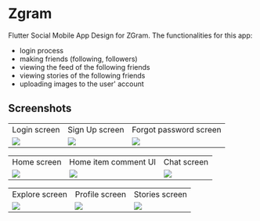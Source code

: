 # Zgram

Flutter Social Mobile App Design for ZGram.
The functionalities for this app:
- login process
- making friends (following, followers)
- viewing the feed of the following friends
- viewing stories of the following friends
- uploading images to the user' account

## Screenshots

<table>
  <tr>
    <td>Login screen</td>
     <td>Sign Up screen</td>
     <td>Forgot password screen</td>
  </tr>
  <tr>
    <td><img src="https://github.com/KOSSHOH/messenger/blob/master/screenshots/login.png"></td>
    <td><img src="https://github.com/KOSSHOH/messenger/blob/master/screenshots/sign_up.png"></td>
    <td><img src="https://github.com/KOSSHOH/messenger/blob/master/screenshots/forgot.png"></td>
  </tr>
</table>

<table>
  <tr>
    <td>Home screen</td>
     <td>Home item comment UI</td>
     <td>Chat screen</td>
  </tr>
  <tr>
    <td><img src="https://github.com/KOSSHOH/messenger/blob/master/screenshots/home.png"></td>
    <td><img src="https://github.com/KOSSHOH/messenger/blob/master/screenshots/comments.png"></td>
    <td><img src="https://github.com/KOSSHOH/messenger/blob/master/screenshots/chats.png"></td>
  </tr>
</table>

<table>
  <tr>
    <td>Explore screen</td>
     <td>Profile screen</td>
     <td>Stories screen</td>
  </tr>
  <tr>
    <td><img src="https://github.com/KOSSHOH/messenger/blob/master/screenshots/explore.png"></td>
    <td><img src="https://github.com/KOSSHOH/messenger/blob/master/screenshots/profile.png"></td>
    <td><img src="https://github.com/KOSSHOH/messenger/blob/master/screenshots/stories.png"></td>
  </tr>
</table>
